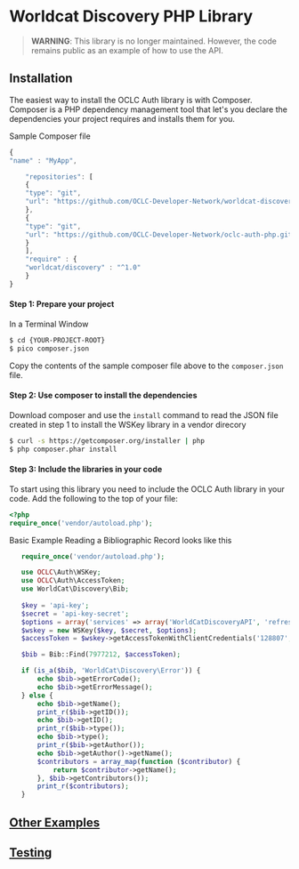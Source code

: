 # Worldcat Discovery PHP Library

> **WARNING**: This library is no longer maintained. However, the code remains public as an example of how to use the API.

## Installation

The easiest way to install the OCLC Auth library is with Composer. Composer is a PHP dependency management tool that let's you declare the dependencies your project requires and installs them for you.

Sample Composer file

```javascript
{
"name" : "MyApp",

	"repositories": [
	{
	"type": "git",
	"url": "https://github.com/OCLC-Developer-Network/worldcat-discovery-php.git"
	},
    {
    "type": "git",
    "url": "https://github.com/OCLC-Developer-Network/oclc-auth-php.git"
    }
	],
	"require" : {
	"worldcat/discovery" : "^1.0"
	}
}
```

#### Step 1: Prepare your project

In a Terminal Window

```bash
$ cd {YOUR-PROJECT-ROOT}
$ pico composer.json
```

Copy the contents of the sample composer file above to the `composer.json` file.

#### Step 2: Use composer to install the dependencies

Download composer and use the `install` command to read the JSON file created in step 1 to install the WSKey library in a vendor direcory

```bash
$ curl -s https://getcomposer.org/installer | php
$ php composer.phar install
```

#### Step 3: Include the libraries in your code
To start using this library you need to include the OCLC Auth library in your code. Add the following to the top of your file:
```php
<?php
require_once('vendor/autoload.php');
```

Basic Example Reading a Bibliographic Record looks like this
```php
   require_once('vendor/autoload.php');

   use OCLC\Auth\WSKey;
   use OCLC\Auth\AccessToken;
   use WorldCat\Discovery\Bib;
   
   $key = 'api-key';
   $secret = 'api-key-secret';
   $options = array('services' => array('WorldCatDiscoveryAPI', 'refresh_token'));
   $wskey = new WSKey($key, $secret, $options);
   $accessToken = $wskey->getAccessTokenWithClientCredentials('128807', '128807');

   $bib = Bib::Find(7977212, $accessToken);

   if (is_a($bib, 'WorldCat\Discovery\Error')) {
       echo $bib->getErrorCode();
       echo $bib->getErrorMessage();
   } else {
       echo $bib->getName();
       print_r($bib->getID());
       echo $bib->getID();
       print_r($bib->type());
       echo $bib->type();
       print_r($bib->getAuthor());
       echo $bib->getAuthor()->getName();
       $contributors = array_map(function ($contributor) {
           return $contributor->getName();
       }, $bib->getContributors());
       print_r($contributors);
   }
```

## [Other Examples](https://github.com/OCLC-Developer-Network/worldcat-discovery-php/blob/master/docs/example.rst)
##  [Testing](https://github.com/OCLC-Developer-Network/worldcat-discovery-php/blob/master/docs/RunningTests.rst)
